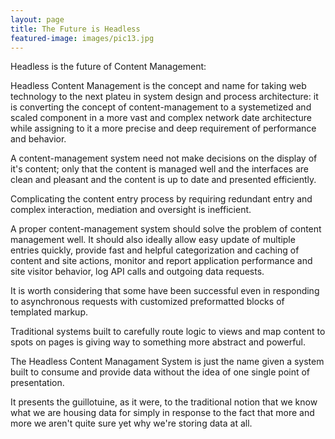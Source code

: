 ```yaml
---
layout: page
title: The Future is Headless
featured-image: images/pic13.jpg
---
```


Headless is the future of Content Management:

Headless Content Management is the concept and name for taking web technology to the next plateu in system design and 
process architecture: it is converting the concept of content-management to a systemetized and scaled component in a more vast and complex network date architecture while assigning to it a more precise and deep requirement of performance and behavior. 

A content-management system need not make decisions on the display of it's content; only that the content is managed well and the interfaces are clean and pleasant and the content is up to date and presented efficiently. 

Complicating the content entry process by requiring redundant entry and complex interaction, mediation and oversight is inefficient. 

A proper content-management system should solve the problem of content management well. It should also ideally allow easy update of multiple entries quickly, provide fast and helpful categorization and caching of content and site actions, monitor and report application performance and site visitor behavior, log API calls and outgoing data requests. 

It is worth considering that some have been successful even in responding to asynchronous requests with customized preformatted blocks of templated markup. 

Traditional systems built to carefully route logic to views and map content to spots on pages is giving way to something more abstract and powerful. 

The Headless Content Managament System is just the name given a system built to consume and provide data without the idea of one single point of presentation.

It presents the guillotuine, as it were, to the traditional notion that we know what we are housing data for simply in response to the fact that 
more and more we aren't quite sure yet why we're storing data at all. 


